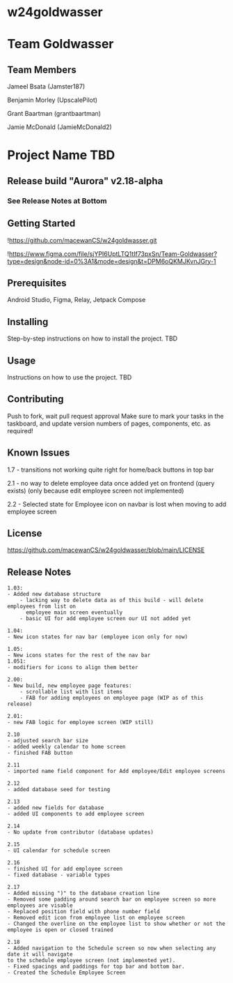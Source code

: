 # w24goldwasser
# Team Goldwasser
## Team Members

Jameel Bsata (Jamster187)

Benjamin Morley (UpscalePilot)

Grant Baartman (grantbaartman)

Jamie McDonald (JamieMcDonald2)

# Project Name TBD

## Release build "Aurora" v2.18-alpha

### See Release Notes at Bottom

## Getting Started

!https://github.com/macewanCS/w24goldwasser.git

!https://www.figma.com/file/sjYPI6UptLTQ1tIf73pxSn/Team-Goldwasser?type=design&node-id=0%3A1&mode=design&t=DPM6oQKMJKvnJGry-1

## Prerequisites

Android Studio, Figma, Relay, Jetpack Compose

## Installing

Step-by-step instructions on how to install the project.
TBD

## Usage

Instructions on how to use the project.
TBD

## Contributing

Push to fork, wait pull request approval
Make sure to mark your tasks in the taskboard, and update version numbers of pages, components, etc.
as required!

## Known Issues

1.7 - transitions not working quite right for home/back buttons in top bar

2.1 - no way to delete employee data once added yet on frontend (query exists) (only because
      edit employee screen not implemented)

2.2 - Selected state for Employee icon on navbar is lost when moving to add employee screen

## License

https://github.com/macewanCS/w24goldwasser/blob/main/LICENSE

## Release Notes

    1.03:
    - Added new database structure
        - lacking way to delete data as of this build - will delete employees from list on
          employee main screen eventually
        - basic UI for add employee screen our UI not added yet

    1.04:
    - New icon states for nav bar (employee icon only for now)
    
    1.05:
    - New icons states for the rest of the nav bar
    1.051:
    - modifiers for icons to align them better

    2.00:
    - New build, new employee page features:
        - scrollable list with list items
        - FAB for adding employees on employee page (WIP as of this release)

    2.01:
    - new FAB logic for employee screen (WIP still)

    2.10
    - adjusted search bar size
    - added weekly calendar to home screen
    - finished FAB button

    2.11
    - imported name field component for Add employee/Edit employee screens

    2.12
    - added database seed for testing

    2.13
    - added new fields for database
    - added UI components to add employee screen

    2.14
    - No update from contributor (database updates)

    2.15
    - UI calendar for schedule screen

    2.16
    - finished UI for add employee screen
    - fixed database - variable types

    2.17
    - Added missing ")" to the database creation line
    - Removed some padding around search bar on employee screen so more employees are visable
    - Replaced position field with phone number field
    - Removed edit icon from employee list on employee screen
    - Changed the overline on the employee list to show whether or not the employee is open or closed trained

    2.18
    - Added navigation to the Schedule screen so now when selecting any date it will navigate
    to the schedule employee screen (not implemented yet). 
    - Fixed spacings and paddings for top bar and bottom bar. 
    - Created the Schedule Employee Screen
